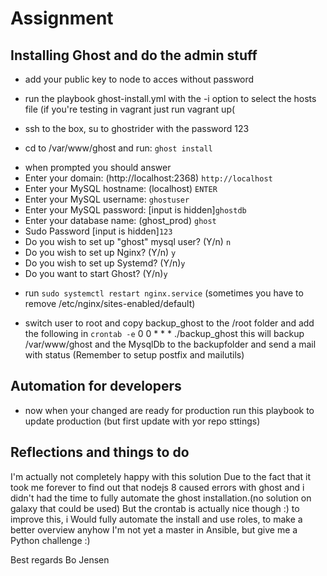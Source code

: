 # Assignment
## Installing Ghost and do the admin stuff

* add your public key to node to acces without password

* run the playbook ghost-install.yml with the -i option to select the hosts file
  (if you're testing in vagrant just run vagrant up(

* ssh to the box, su to ghostrider with the password 123

* cd to /var/www/ghost and run: `ghost install`
- when prompted you should answer
 - Enter your domain: (http://localhost:2368) `http://localhost`
 - Enter your MySQL hostname: (localhost) `ENTER`
 - Enter your MySQL username: `ghostuser`
 - Enter your MySQL password: [input is hidden]`ghostdb`
 - Enter your database name: (ghost_prod) `ghost`
 - Sudo Password [input is hidden]`123`
 - Do you wish to set up "ghost" mysql user? (Y/n) `n`
 - Do you wish to set up Nginx? (Y/n) `y`
 - Do you wish to set up Systemd? (Y/n)`y`
 - Do you want to start Ghost? (Y/n)`y`

* run `sudo systemctl restart nginx.service` (sometimes you have to remove /etc/nginx/sites-enabled/default)

* switch user to root and copy backup_ghost to the /root folder and add the following in `crontab -e`
  0 0 * * * ./backup_ghost
  this will backup /var/www/ghost and the MysqlDb to the backupfolder and send a mail with status
  (Remember to setup postfix and mailutils)

## Automation for developers

* now when your changed are ready for production run this playbook to update production (but first update with yor repo sttings)

## Reflections and things to do 
I'm actually not completely happy with this solution
Due to the fact that it took me forever to find out that nodejs 8 caused errors with ghost and i didn't had the time to fully automate the ghost installation.(no solution on galaxy that could be used)
But the crontab is actually nice though :)
to improve this, i Would fully automate the install and use roles, to make a better overview
anyhow I'm not yet a master in Ansible, but give me a Python challenge :)

Best regards Bo Jensen
